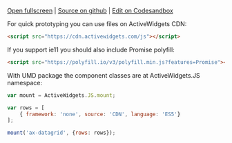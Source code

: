 
[Open fullscreen](/cdn-es5/) | [Source on github](https://github.com/activewidgets/js/tree/master/examples/cdn-es5) | [Edit on Codesandbox](https://codesandbox.io/s/github/activewidgets/js/tree/master/examples/cdn-es5)

For quick prototyping you can use files on ActiveWidgets CDN:

```html
<script src="https://cdn.activewidgets.com/js"></script>
```

If you support ie11 you should also include Promise polyfill:

```html
<script src="https://polyfill.io/v3/polyfill.min.js?features=Promise"></script>
```

With UMD package the component classes are at ActiveWidgets.JS namespace:

```js
var mount = ActiveWidgets.JS.mount;

var rows = [
    { framework: 'none', source: 'CDN', language: 'ES5'}
];

mount('ax-datagrid', {rows: rows});
```
